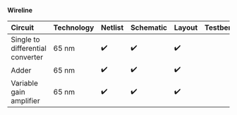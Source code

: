 **Wireline**

Circuit | Technology | Netlist | Schematic | Layout | Testbench | Constraints | ALIGN |
:------ | :--------- | :---- | :------ | :-------- | :----- | :-------- | :---------- |
Single to differential converter | 65 nm | :heavy_check_mark: | :heavy_check_mark: | :heavy_check_mark: |  |  |  |
Adder | 65 nm | :heavy_check_mark: | :heavy_check_mark: | :heavy_check_mark: |  |  |  |
Variable gain amplifier | 65 nm | :heavy_check_mark: | :heavy_check_mark: | :heavy_check_mark: |  |  |  |
